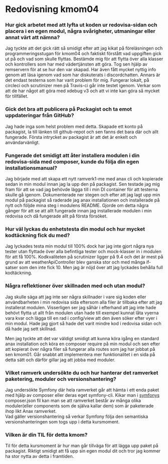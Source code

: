 ---
---
Redovisning kmom04
=========================

### Hur gick arbetet med att lyfta ut koden ur redovisa-sidan och placera i en egen modul, några svårigheter, utmaningar eller annat värt att nämna?
Jag tyckte att det gick rätt så smidigt efter att jag kikat på föreläsningen och programmeringsstugan för kmom04 och faktiskt förstått vad uppgiften gick ut på och vad som skulle flyttas.
Bestämde mig för att flytta över alla klasser och kontrollers som har med vädertjänsten att göra.
Tog sen hjälp av remservern för at se hur den var skapad. Har även fått mycket nyttig info genom att läsa igenom vad som har diskuterats i discordchatten. Annars är det endast testerna som har varit problem för mig. Fungerar lokalt, på circleci och scrutinizer men på Travis-ci går inte testet igenom. Verkar som att de har något att göra med xdebug v3 och att vi inte kan göra så mycket för tillfället.
### Gick det bra att publicera på Packagist och ta emot uppdateringar från GitHub?
Jag hade inga som helst problem med detta. Skapade ett konto på packagist, la till länken till github-repot och sen fanns det bara där och allt fungerade. Första intrycket av packagist är att det är enkelt och användarvänligt.
### Fungerade det smidigt att åter installera modulen i din redovisa-sida med composer, kunde du följa din egen installationsmanual?
Jag började med att skapa ett nytt ramverk1-me med anax cli och kopierade sedan in min modul innan jag la upp den på packagist. Sen testade jag mig fram för att se vad jag behövde lägga till i min DI container för att testerna skulle gå igenom. Dokumenterade ner stegen och efter att jag lagt upp min modul på packagist så raderade jag anax installationen och installerade på nytt och följde mina steg i modulens README. Gjorde om detta några gånger för att se att allt fungerade innan jag installerade modulen i min redovisa och då fungerade allt på första försöket.
### Hur väl lyckas du enhetstesta din modul och hur mycket kodtäckning fick du med?
Jag lyckades testa min modul till 100% dock har jag inte gjort några nya tester utan flyttade över alla befintliga tester och mock-klasser in i modulen för att få 100%. Kodkvaliteten på scrutinizer ligger på 9.4 och det är mest på grund av att weatherApiController blev ganska stor och med många if-satser som den inte fick 10. Men jag är nöjd över att jag lyckades behålla full kodtäckning.
### Några reflektioner över skillnaden med och utan modul?
Jag skulle säga att jag inte ser några skillnader i vare sig koden eller användbarheten i min redovisa sida eftersom alla filer är tillbaka efter att jag installerat modulen. Visserligen ser jag såhär i efterhand att jag inte hade behövt flytta ut allt från modulen utan hade till exempel kunnat låta vyerna vara kvar och lägga till en rad i config/view att den även söker efter vyer i min modul. Hade jag gjort så hade det varit mindre kod i redovisa sidan och då hade jag sett skillnad.

Men jag tyckte att det var väldigt smidigt att kunna köra igång en standard anax installation och köra en composer require på min modul och sen efter att kopierat över några filer så fungerar alla routes som jag har jobbat på sen kmom01. Går snabbt att implementera mer funktionalitet i en sida på detta sätt och därför gillar jag att jobba med moduler.
### Vilket ramverk undersökte du och hur hanterar det ramverket paketering, moduler och versionshantering?
Jag undersökte Symfony där hela ramverket går att hämta i ett enda paket med hjälp av composer eller deras eget symfony-cli.
Kikar man i [symfonys]( https://github.com/symfony/symfony) composer.json fil kan man se att ramverket består av många olika moduler(eller components som de själva kallar dem) som är paketerade ihop likt Anax ramverket.  
Vad gäller versionshantering så verkar Symfony följa den semantiska versionshanteringen som togs upp i detta kursmoment.
### Vilken är din TIL för detta kmom?
Til för detta kursmoment är hur man går tillväga för att lägga upp paket på packagist. Riktigt smidigt att få upp sin egen modul dit och tror jag kommer ha stor nytta av detta i framtiden.
